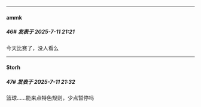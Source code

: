 ﻿
*****

####  ammk  
##### 46#       发表于 2025-7-11 21:21

今天比赛了，没人看么


*****

####  Storh  
##### 47#       发表于 2025-7-11 21:32

篮球……能来点特色规则，少点暂停吗

